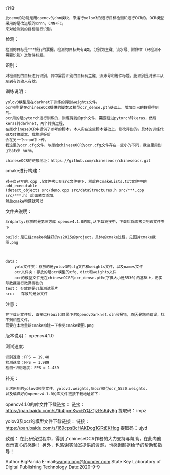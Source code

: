 介绍:

	此demo的功能是用opencv的dnn模块，来运行yolov3的进行目标检测和进行OCR的，OCR模型采用的是改进版的crnn，CNN+FC。
	来对检测到的目标进行识别。

检测：

	检测的目标是***银行的票据。检测的目标共有4类，分别为主键、流水号、附件章（只检测不需要识别）及附件标题。

识别：

	对检测到的目标进行识别，其中需要识别的目标有主键、流水号和附件标题。此识别是对水平从左到有的输入有效。

训练说明：

	yolov3模型是在darknet下训练的得到weights文件。
	ocr模型是在chineseOCR提供的脚本及模型ocr_dense.pth基础上，增加自己的数据得到的。
	ocr用的是pytorch进行训练的，训练得到的pth文件，需要经过pytorch转keras，然后keras转darknet，两个转换过程，
	在原chineseOCR中提供了参考的脚本。本人实在这些脚本基础上，修改得到的。具体的训练代码及转换脚本，我整理好后
	会在另一个repo中上传。
	我这里的ocr.cfg文件，与原始chineseOCR的ocr.cfg文件存在一些小的不同，我这里用到了batch_norm。
	 
	chineseOCR的链接地址：https://github.com/chineseocr/chineseocr.git
	 
	 
	
cmake进行构建：

	对于自己写的.cpp .h文件拷贝到src文件夹下，然后在CmakeLists.txt文件中的add_executable
	(detect_objects src/demo.cpp src/dataStructures.h src/***.cpp src/***.h) 后面依次添加，
	然后cmake构建就可以


文件夹说明：

	3rdparty:存放的是第三方库 opencv4.1.0的库,从下载链接中，下载后将库拷贝到该文件夹下

	build：是已经cmake构建好的vs2015的project，具体的cmake过程，见图片cmake截图.png 



	data： 
		yolo文件夹：存放的是yolov3的cfg文件和weights文件，以及names文件
		ocr文件夹：存放的是ocr模型的cfg、dict和weights文件
		ocr的模型文件是在chineseOCR的ocr_dense.pth(字典大小是5530)的基础上，用实际数据进行微调得到的
	test： 存放的是几张测试图片
	src:   存放的是源文件


注意：
	
	在下载此文件后，直接运行build目录下的OpencvDarknet.sln会报错，原因是路劲错误，找不到相应文件，
	需要在本地重新cmake构建一下参见cmake截图.png
	

版本说明：
opencv4.1.0

测试速度:
	
	识别速度：FPS = 19.48 
	检测速度：FPS = 1.989
	检测+识别速度：FPS = 1.459

补充：
	
	此次用到的yolov3模型文件，yolov3.weights,及ocr模型ocr_5530.weights，
	以及编译好的opencv4.1.0的库文件链接下载地址如下：


opencv4.1.0的库文件下载链接：
链接：https://pan.baidu.com/s/1b4IpmKwc6YQZ1jzRs64y6g  提取码：impz

yolov3及ocr的模型文件下载链接：
链接：https://pan.baidu.com/s/169cpsBcHAKDog1GRtEKHqg 
提取码：ujyd


致谢：
	  在此研究过程中，得到了chineseOCR作者的大力支持与帮助，在此向他表示衷心的感谢！
	  另外，也感谢实验室提供的资源，也感谢颜姐给予的帮助和指导！

Author:BigPanda
E-mail:wangxiong@founder.com
State Key Laboratory of Digital Publishing Technology
Date:2020-9-9


